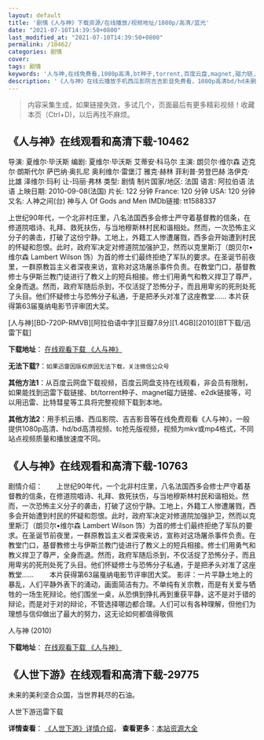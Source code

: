```yaml
---
layout: default
title: '剧情《人与神》下载资源/在线播放/视频地址/1080p/高清/蓝光'
date: "2021-07-10T14:39:50+0800"
last_modified_at: "2021-07-10T14:39:50+0800"
permalink: /10462/
categories: 剧情
cover:
tags: 剧情
keywords: '人与神,在线免费看,1080p高清,bt种子,torrent,百度云盘,magnet,磁力链,迅雷下载资源'
description: '《人与神》在线云播放手机西瓜影院吉吉影音免费看，1080p高清bd/hd未删减完整版和tc抢先枪版，mkv/mp4格式，附带bt/torrent种子、magnet/磁力链、百度云盘、网盘资源迅雷下载链接'
---
```


>内容采集生成，如果链接失效，多试几个，页面最后有更多精彩视频！收藏本页（Ctrl+D)，以后再找不麻烦。


## 《人与神》在线观看和高清下载-10462

导演: 夏维尔·毕沃斯 编剧: 夏维尔·毕沃斯 艾蒂安·科马尔 主演: 朗贝尔·维尔森 迈克尔·朗斯代尔 萨巴纳·奥扎尼 奥利维尔·雷堡汀 雅克·赫林 菲利普·劳登巴赫 洛伊克·比雄 泽维尔·玛利 让-玛丽·弗林 类型: 剧情 制片国家/地区: 法国 语言: 阿拉伯语 法语 上映日期: 2010-09-08(法国) 片长: 122 分钟 France: 120 分钟 USA: 120 分钟 又名: 人神之间(台) 神与人 Of Gods and Men IMDb链接: tt1588337

上世纪90年代，一个北非村庄里，八名法国西多会修士严守着基督教的信条，在修道院唱诗、礼拜、救死扶伤，与当地穆斯林村民和谐相处。然而，一次恐怖主义分子的袭击，打破了这份宁静。工地上，外籍工人惨遭屠戮，西多会开始遭到村民的怀疑和怨恨。此时，政府军决定对修道院加强护卫，然而以克里斯汀（朗贝尔•维尔森 Lambert Wilson 饰）为首的修士们最终拒绝了军队的要求。在圣诞节前夜里，一群原教旨主义者深夜来访，宣称对这场屠杀事件负责。在教堂门口，基督教修士与伊斯兰教门徒进行了教义上的短兵相接。修士们用勇气和教义捍卫了尊严，全身而退。然而，政府军随后杀到，不仅活捉了恐怖分子，而且用卑劣的死刑处死了头目。他们怀疑修士与恐怖分子私通，于是把矛头对准了这座教堂…… 本片获得第63届戛纳电影节评审团大奖。


[人与神][BD-720P-RMVB][阿拉伯语中字][豆瓣7.8分][1.4GB][2010][BT下载/迅雷下载]

**下载地址**： [在线观看下载 《人与神》](https://www.btdx8.com/torrent/of_gods_and_men_2010.html) 


**无法下载?**：`如果迅雷因版权原因无法下载，关注微信公众号 `

**其他方法1**：从百度云网盘下载视频，百度云网盘支持在线观看，非会员有限制，如果能找到迅雷下载链接、bt/torrent种子、magnet磁力链接、e2dk链接等，可以用迅雷、比特彗星等工具将完整视频下载到本地。

**其他方法2**：用手机云播、西瓜影院、吉吉影音等在线免费观看《人与神》，一般提供1080p高清、hd/bd高清视频、tc抢先版视频，视频为mkv或mp4格式，不同站点视频质量和播放速度不同。


## 《人与神》在线观看和高清下载-10763

剧情介绍：　　上世纪90年代，一个北非村庄里，八名法国西多会修士严守着基督教的信条，在修道院唱诗、礼拜、救死扶伤，与当地穆斯林村民和谐相处。然而，一次恐怖主义分子的袭击，打破了这份宁静。工地上，外籍工人惨遭屠戮，西多会开始遭到村民的怀疑和怨恨。此时，政府军决定对修道院加强护卫，然而以克里斯汀（朗贝尔•维尔森 Lambert Wilson 饰）为首的修士们最终拒绝了军队的要求。在圣诞节前夜里，一群原教旨主义者深夜来访，宣称对这场屠杀事件负责。在教堂门口，基督教修士与伊斯兰教门徒进行了教义上的短兵相接。修士们用勇气和教义捍卫了尊严，全身而退。然而，政府军随后杀到，不仅活捉了恐怖分子，而且用卑劣的死刑处死了头目。他们怀疑修士与恐怖分子私通，于是把矛头对准了这座教堂…… 　　本片获得第63届戛纳电影节评审团大奖。 影评：一片平静土地上的暴乱，人们平静外表下的涌动，画面简洁有力。不单纯有关宗教，而是有关爱与牺牲的一场生死辩论。他们围坐一桌，从恐惧到挣扎再到重获平静，这不是对于错的辩论，而是对于对的辩论，不管选择哪边都合理。人们可以有各种理解，但他们为理想与信仰做出了最大的努力，这无论如何都值得敬佩


人与神 (2010)

**下载地址**： [在线观看下载 《人与神》](https://www.btbtdy.me/btdy/dy8160.html) 


## 《人世下游》在线观看和高清下载-29775

未来的美利坚合众国，当世界耗尽的石油。


人世下游迅雷下载

**详情查看**： [《人世下游》详情介绍](/movie/29775/)， **查看更多**：[本站资源大全](/movie/t/all/)

